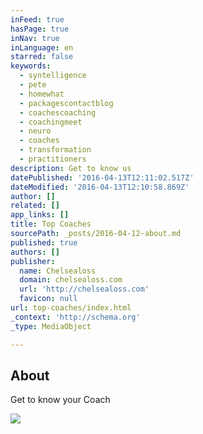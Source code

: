 ```yaml
---
inFeed: true
hasPage: true
inNav: true
inLanguage: en
starred: false
keywords:
  - syntelligence
  - pete
  - homewhat
  - packagescontactblog
  - coachescoaching
  - coachingmeet
  - neuro
  - coaches
  - transformation
  - practitioners
description: Get to know us
datePublished: '2016-04-13T12:11:02.517Z'
dateModified: '2016-04-13T12:10:58.869Z'
author: []
related: []
app_links: []
title: Top Coaches
sourcePath: _posts/2016-04-12-about.md
published: true
authors: []
publisher:
  name: Chelsealoss
  domain: chelsealoss.com
  url: 'http://chelsealoss.com'
  favicon: null
url: top-coaches/index.html
_context: 'http://schema.org'
_type: MediaObject

---
```

<article style=""><h1>About</h1><p>Get to know your Coach</p><img src="https://s3-us-west-2.amazonaws.com/the-grid-img/p/deaeac331fa730ca00c4aa662eff474eeb6bca53.jpg" /></article>
